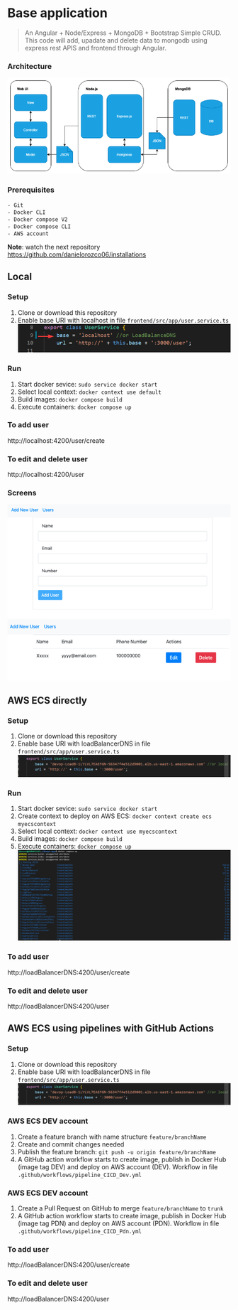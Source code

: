 # Base application
> An Angular + Node/Express + MongoDB + Bootstrap Simple CRUD.
This code will add, upadate and delete data to mongodb using express rest APIS and frontend through Angular.

### Architecture

![architecture](/images/architecture.png "Architecture")

### Prerequisites

```
- Git
- Docker CLI
- Docker compose V2
- Docker compose CLI
- AWS account
```
**Note**: watch the next repository https://github.com/danielorozco06/installations

## Local
### Setup
1. Clone or download this repository
2. Enable base URI with localhost in file `frontend/src/app/user.service.ts`
   ![baseURI](/images/baseURI.png "baseURI")
### Run
1. Start docker sevice: `sudo service docker start`
2. Select local context: `docker context use default`
3. Build images: `docker compose build`
4. Execute containers: `docker compose up`

### To add user
http://localhost:4200/user/create

### To edit and delete user
http://localhost:4200/user

### Screens

![add](/images/add.png "Add")
![list](/images/list.png "List")

## AWS ECS directly
### Setup
1. Clone or download this repository
2. Enable base URI with loadBalancerDNS in file `frontend/src/app/user.service.ts`
   ![baseURI-LB](/images/baseURI-LB.png "baseURI-LB")

### Run
1. Start docker sevice: `sudo service docker start`
2. Create context to deploy on AWS ECS: `docker context create ecs myecscontext`
3. Select local context: `docker context use myecscontext`
4. Build images: `docker compose build`
5. Execute containers: `docker compose up`
    ![deployECS](/images/deployECS.png "deployECS")

### To add user
http://loadBalancerDNS:4200/user/create

### To edit and delete user
http://loadBalancerDNS:4200/user

## AWS ECS using pipelines with GitHub Actions
### Setup
1. Clone or download this repository
2. Enable base URI with loadBalancerDNS in file `frontend/src/app/user.service.ts`
   ![baseURI-LB](/images/baseURI-LB.png "baseURI-LB")

### AWS ECS DEV account
1. Create a feature branch with name structure `feature/branchName`
2. Create and commit changes needed 
3. Publish the feature branch: `git push -u origin feature/branchName`
4. A GitHub action workflow starts to create image, publish in Docker Hub (image tag DEV) and deploy on AWS account (DEV). Workflow in file `.github/workflows/pipeline_CICD_Dev.yml`

### AWS ECS DEV account
1. Create a Pull Request on GitHub to merge `feature/branchName` to `trunk`
2. A GitHub action workflow starts to create image, publish in Docker Hub (image tag PDN) and deploy on AWS account (PDN). Workflow in file `.github/workflows/pipeline_CICD_Pdn.yml`

### To add user
http://loadBalancerDNS:4200/user/create

### To edit and delete user
http://loadBalancerDNS:4200/user